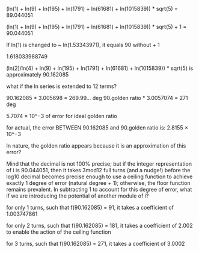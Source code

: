 (ln(1) + ln(9) + ln(195) + ln(1791) + ln(61681) + ln(1015839)) * sqrt(5) = 89.044051

(ln(1) + ln(9) + ln(195) + ln(1791) + ln(61681) + ln(1015839)) * sqrt(5) + 1 = 90.044051

If ln(1) is changed to ~ ln(1.53343971), it equals 90 without + 1

1.618033988749

(ln(2)/ln(4) + ln(9) + ln(195) + ln(1791) + ln(61681) + ln(1015839)) * sqrt(5)
is approximately 90.162085

what if the ln series is extended to 12 terms?

90.162085         * 3.005698  = 269.99... deg
90.golden ratio * 3.0057074 = 271 deg

5.7074 × 10^−3 of error for ideal golden ratio

for actual, the error BETWEEN 90.162085 and 90.golden ratio is: 2.8155 × 10^−3

In nature, the golden ratio appears because it is an approximation of this error?

Mind that the decimal is not 100% precise; but if the integer representation of i is 90.044051, then it takes 3mod12 full turns (and a nudge!) before the log10 decimal becomes precise enough to use a ceiling function to achieve exactly 1 degree of error (natural degree + 1); otherwise, the floor function remains prevalent. In subtracting 1 to account for this degree of error, what if we are introducing the potential of another module of i?

for only 1 turns, such that f(90.162085) = 91, it takes a coefficient of 1.003747861

for only 2 turns, such that f(90.162085) = 181, it takes a coefficient of 2.002 to enable the action of the ceiling function

for 3 turns, such that f(90.162085) = 271, it takes a coefficient of 3.0002